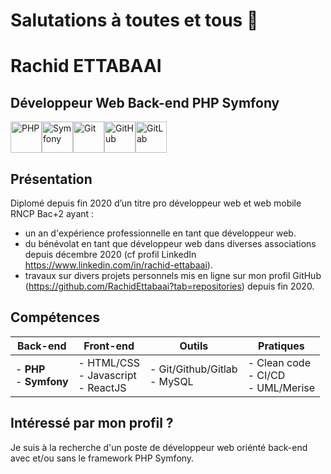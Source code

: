 # Salutations à toutes et tous 👋

# Rachid ETTABAAI

## Développeur Web Back-end PHP Symfony

<div style="display: flex;">
  <img alt="PHP" src="https://simpleicons.org/icons/php.svg" width="50" heigth="50"/>
  <img alt="Symfony" src="https://simpleicons.org/icons/symfony.svg" width="50" heigth="50"/>
  <img alt="Git" src="https://simpleicons.org/icons/git.svg" width="50" heigth="50"/>
  <img alt="GitHub" src="https://simpleicons.org/icons/github.svg" width="50" heigth="50"/>
  <img alt="GitLab" src="https://simpleicons.org/icons/gitlab.svg" width="50" heigth="50"/>
</div>

## Présentation

Diplomé depuis fin 2020 d’un titre pro développeur web et web mobile RNCP
Bac+2 ayant :
- un an d'expérience professionnelle en tant que développeur web.
- du bénévolat en tant que développeur web dans diverses associations depuis décembre 2020 (cf profil LinkedIn https://www.linkedin.com/in/rachid-ettabaai).
- travaux sur divers projets personnels mis en ligne sur mon profil GitHub (https://github.com/RachidEttabaai?tab=repositories) depuis fin 2020.

## Compétences

| Back-end                                         	| Front-end                                            	| Outils                                                	| Pratiques                                                                      	|
|--------------------------------------------------	|------------------------------------------------------	|-------------------------------------------------------	|--------------------------------------------------------------------------------	|
| - **PHP**<br>- **Symfony**<br> 	| - HTML/CSS<br>- Javascript<br>- ReactJS 	| - Git/Github/Gitlab<br>- MySQL<br>  	| - Clean code<br>- CI/CD<br>- UML/Merise 	|

## Intéressé par mon profil ?

Je suis à la recherche d'un poste de développeur web oriénté back-end avec et/ou sans le framework PHP Symfony.
